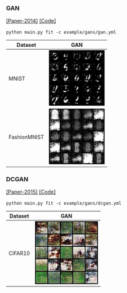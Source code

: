 ### GAN
[[Paper-2014]](https://arxiv.org/abs/1406.2661) [[Code]](../src/pytorchlab/models/gans/gan/gan.py)
```shell
python main.py fit -c example/gans/gan.yml
```
| Dataset      | GAN                                                 |
| ------------ | --------------------------------------------------- |
| MNIST        | ![gan_mnist](../assets/gan_mnist.gif)               |
| FashionMNIST | ![gan_fashionmnist](../assets/gan_fashionmnist.gif) |
### DCGAN
[[Paper-2015]](https://arxiv.org/abs/1511.06434) [[Code]](../src/pytorchlab/models/gans/dcgan/dcgan.py)
```shell
python main.py fit -c example/gans/dcgan.yml
```
| Dataset      | GAN                                           |
| ------------ | --------------------------------------------- |
| CIFAR10      | ![dcgan_cifar10](../assets/dcgan_cifar10.gif) |